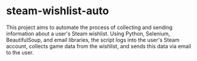 # steam-wishlist-auto
This project aims to automate the process of collecting and sending information about a user's Steam wishlist. Using Python, Selenium, BeautifulSoup, and email libraries, the script logs into the user's Steam account, collects game data from the wishlist, and sends this data via email to the user.
